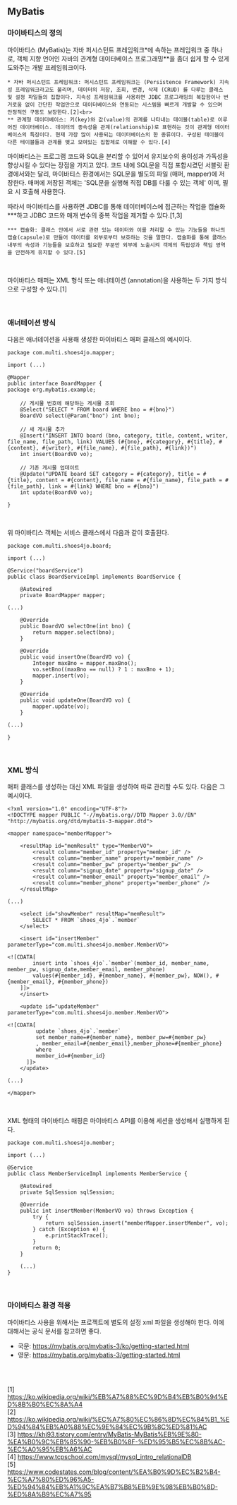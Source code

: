 ## MyBatis

### 마이바티스의 정의

마이바티스 (MyBatis)는 자바 퍼시스턴트 프레임워크\*에 속하는 프레임워크 중 하나로, 객체 지향 언어인 자바의 관계형 데이터베이스 프로그래밍\*\*을 좀더 쉽게 할 수 있게 도와주는 개발 프레임워크이다.

```
* 자바 퍼시스턴트 프레임워크: 퍼시스턴트 프레임워크는 (Persistence Framework) 지속성 프레임워크라고도 불리며, 데이터의 저장, 조회, 변경, 삭제 (CRUD) 를 다루는 클래스 및 설정 파일들의 집합이다. 지속성 프레임워크를 사용하면 JDBC 프로그래밍의 복잡함이나 번거로움 없이 간단한 작업만으로 데이터베이스와 연동되는 시스템을 빠르게 개발할 수 있으며 안정적인 구동도 보장한다.[2]<br>
** 관계형 데이터베이스: 키(key)와 값(value)의 관계를 나타내는 테이블(table)로 이루어진 데이터베이스. 데이터의 종속성을 관계(relationship)로 표현하는 것이 관계형 데이터베이스의 특징이다. 현재 가장 많이 사용되는 데이터베이스의 한 종류이다. 구성된 테이블이 다른 테이블들과 관계를 맺고 모여있는 집합체로 이해할 수 있다.[4]
```

마이바티스는 프로그램 코드와 SQL을 분리할 수 있어서 유지보수의 용이성과 가독성을 향상시킬 수 있다는 장점을 가지고 있다. 코드 내에 SQL문을 직접 포함시켰던 서블릿 환경에서와는 달리, 마이바티스 환경에서는 SQL문을 별도의 파일 (매퍼, mapper)에 저장한다. 매퍼에 저장된 객체는 'SQL문을 실행해 직접 DB를 다룰 수 있는 객체' 이며, 필요 시 호출해 사용한다.

따라서 마이바티스를 사용하면 JDBC를 통해 데이터베이스에 접근하는 작업을 캡슐화\*\*\*하고 JDBC 코드와 매개 변수의 중복 작업을 제거할 수 있다.[1,3]

```
*** 캡슐화: 클래스 안에서 서로 관련 있는 데이터와 이를 처리할 수 있는 기능들을 하나의 캡슐(capsule)로 만들어 데이터를 외부로부터 보호하는 것을 말한다. 캡슐화를 통해 클래스 내부의 속성과 기능들을 보호하고 필요한 부분만 외부에 노출시켜 객체의 독립성과 책임 영역을 안전하게 유지할 수 있다.[5]
```

<br>

마이바티스 매퍼는  XML 형식 또는 애너테이션 (annotation)을 사용하는 두 가지 방식으로 구성할 수 있다.[1]

<br>

### 애너테이션 방식

다음은 애너테이션을 사용해 생성한 마이바티스 매퍼 클래스의 예시이다.

```
package com.multi.shoes4jo.mapper;

import (...)

@Mapper
public interface BoardMapper {
package org.mybatis.example;

	// 게시물 번호에 해당하는 게시물 조회
	@Select("SELECT * FROM board WHERE bno = #{bno}")
	BoardVO select(@Param("bno") int bno);

	// 새 게시물 추가
	@Insert("INSERT INTO board (bno, category, title, content, writer, file_name, file_path, link) VALUES (#{bno}, #{category}, #{title}, #{content}, #{writer}, #{file_name}, #{file_path}, #{link})")
	int insert(BoardVO vo);

	// 기존 게시물 업데이트
	@Update("UPDATE board SET category = #{category}, title = #{title}, content = #{content}, file_name = #{file_name}, file_path = #{file_path}, link = #{link} WHERE bno = #{bno}")
	int update(BoardVO vo);

}
```

<br>

위 마이바티스 객체는 서비스 클래스에서 다음과 같이 호출된다.

```
package com.multi.shoes4jo.board;

import (...)

@Service("boardService")
public class BoardServiceImpl implements BoardService {

	@Autowired
	private BoardMapper mapper;

(...)

	@Override
	public BoardVO selectOne(int bno) {
		return mapper.select(bno);
	}

	@Override
	public void insertOne(BoardVO vo) {
		Integer maxBno = mapper.maxBno();
		vo.setBno((maxBno == null) ? 1 : maxBno + 1);
		mapper.insert(vo);
	}

	@Override
	public void updateOne(BoardVO vo) {
		mapper.update(vo);
	}

(...)

}
```

<br>

### XML 방식

매퍼 클래스를 생성하는 대신 XML 파일을 생성하여 따로 관리할 수도 있다. 다음은 그 예시이다.

```
<?xml version="1.0" encoding="UTF-8"?>
<!DOCTYPE mapper PUBLIC "-//mybatis.org//DTD Mapper 3.0//EN" "http://mybatis.org/dtd/mybatis-3-mapper.dtd">

<mapper namespace="memberMapper">

	<resultMap id="memResult" type="MemberVO">
		<result column="member_id" property="member_id" />
		<result column="member_name" property="member_name" />
		<result column="member_pw" property="member_pw" />
		<result column="signup_date" property="signup_date" />
		<result column="member_email" property="member_email" />
		<result column="member_phone" property="member_phone" />
	</resultMap>

(...)

	<select id="showMember" resultMap="memResult">
		SELECT * FROM `shoes_4jo`.`member`
	</select>

	<insert id="insertMember" parameterType="com.multi.shoes4jo.member.MemberVO">

<![CDATA[
        insert into `shoes_4jo`.`member`(member_id, member_name, member_pw, signup_date,member_email, member_phone)
        values(#{member_id}, #{member_name}, #{member_pw}, NOW(), #{member_email}, #{member_phone})
    ]]>
	</insert>

	<update id="updateMember" parameterType="com.multi.shoes4jo.member.MemberVO">

<![CDATA[
	     update `shoes_4jo`.`member`
	     set member_name=#{member_name}, member_pw=#{member_pw}
	     , member_email=#{member_email},member_phone=#{member_phone}
	     where
	     member_id=#{member_id}
      ]]>
	</update>

(...)

</mapper>
```

<br>

XML 형태의 마이바티스 매핑은 마이바티스 API를 이용해 세션을 생성해서 실행하게 된다.

```
package com.multi.shoes4jo.member;

import (...)

@Service
public class MemberServiceImpl implements MemberService {

	@Autowired
	private SqlSession sqlSession;

	@Override
	public int insertMember(MemberVO vo) throws Exception {
		try {
			return sqlSession.insert("memberMapper.insertMember", vo);
		} catch (Exception e) {
			e.printStackTrace();
		}
		return 0;
	}

	(...)
}
```

<br>

### 마이바티스 환경 적용

마이바티스 사용을 위해서는 프로젝트에 별도의 설정 xml 파일을 생성해야 한다. 이에 대해서는 공식 문서를 참고하면 좋다.
- 국문: https://mybatis.org/mybatis-3/ko/getting-started.html
- 영문: https://mybatis.org/mybatis-3/getting-started.html

<br>

##

[1] https://ko.wikipedia.org/wiki/%EB%A7%88%EC%9D%B4%EB%B0%94%ED%8B%B0%EC%8A%A4<br>
[2] https://ko.wikipedia.org/wiki/%EC%A7%80%EC%86%8D%EC%84%B1_%ED%94%84%EB%A0%88%EC%9E%84%EC%9B%8C%ED%81%AC<br>
[3] https://khj93.tistory.com/entry/MyBatis-MyBatis%EB%9E%80-%EA%B0%9C%EB%85%90-%EB%B0%8F-%ED%95%B5%EC%8B%AC-%EC%A0%95%EB%A6%AC<br>
[4] https://www.tcpschool.com/mysql/mysql_intro_relationalDB<br>
[5] https://www.codestates.com/blog/content/%EA%B0%9D%EC%B2%B4-%EC%A7%80%ED%96%A5-%ED%94%84%EB%A1%9C%EA%B7%B8%EB%9E%98%EB%B0%8D-%ED%8A%B9%EC%A7%95

